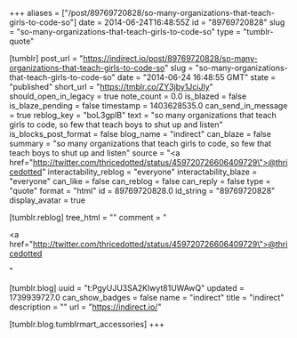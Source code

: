+++
aliases = ["/post/89769720828/so-many-organizations-that-teach-girls-to-code-so"]
date = 2014-06-24T16:48:55Z
id = "89769720828"
slug = "so-many-organizations-that-teach-girls-to-code-so"
type = "tumblr-quote"

[tumblr]
post_url = "https://indirect.io/post/89769720828/so-many-organizations-that-teach-girls-to-code-so"
slug = "so-many-organizations-that-teach-girls-to-code-so"
date = "2014-06-24 16:48:55 GMT"
state = "published"
short_url = "https://tmblr.co/ZY3jby1JciJly"
should_open_in_legacy = true
note_count = 0.0
is_blazed = false
is_blaze_pending = false
timestamp = 1403628535.0
can_send_in_message = true
reblog_key = "boL3gplB"
text = "so many organizations that teach girls to code, so few that teach boys to shut up and listen"
is_blocks_post_format = false
blog_name = "indirect"
can_blaze = false
summary = "so many organizations that teach girls to code, so few that teach boys to shut up and listen"
source = "<a href=\"http://twitter.com/thricedotted/status/459720726606409729\">@thricedotted</a>"
interactability_reblog = "everyone"
interactability_blaze = "everyone"
can_like = false
can_reblog = false
can_reply = false
type = "quote"
format = "html"
id = 89769720828.0
id_string = "89769720828"
display_avatar = true

[tumblr.reblog]
tree_html = ""
comment = "<p><a href=\"http://twitter.com/thricedotted/status/459720726606409729\">@thricedotted</a></p>"

[tumblr.blog]
uuid = "t:PgyUJU3SA2Klwyt81UWAwQ"
updated = 1739939727.0
can_show_badges = false
name = "indirect"
title = "indirect"
description = ""
url = "https://indirect.io/"

[tumblr.blog.tumblrmart_accessories]
+++
